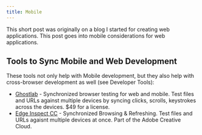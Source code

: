 ```yaml
---
title: Mobile
---
```


This short post was originally on a blog I started for creating web applications. This post goes into mobile considerations for web applications.

## Tools to Sync Mobile and Web Development

These tools not only help with Mobile development, but they also help with cross-browser development as well (see Developer Tools):

* [Ghostlab](http://vanamco.com/ghostlab/) - Synchronized browser testing for web and mobile.  Test files and URLs against multiple devices by syncing clicks, scrolls, keystrokes across the devices. $49 for a license.
* [Edge Inspect CC](https://creative.adobe.com/products/inspect) - Synchronized Browsing & Refreshing. Test files and URLs agaisnt multiple devices at once.  Part of the Adobe Creative Cloud.
